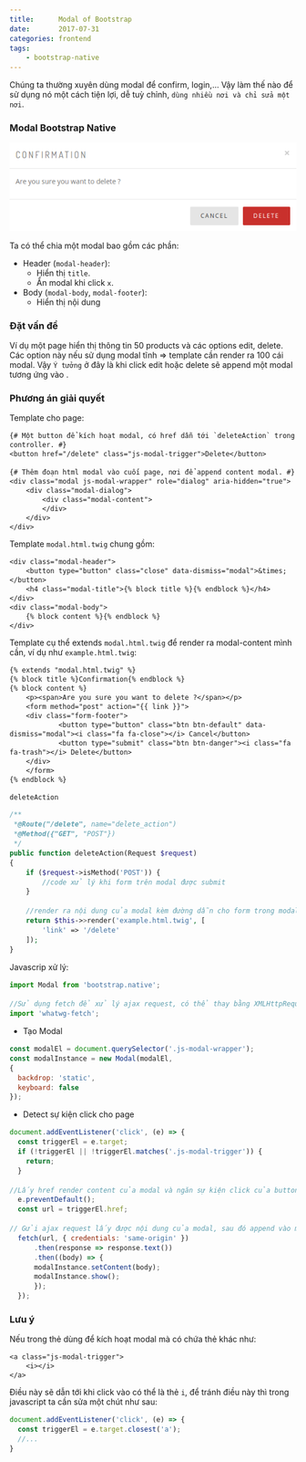 ```yaml
---
title:      Modal of Bootstrap
date:       2017-07-31
categories: frontend
tags:
    - bootstrap-native
---
```


Chúng ta thường xuyên dùng modal để confirm, login,... Vậy làm thế nào để sử dụng nó một cách tiện lợi, dễ tuỳ chỉnh, `dùng nhiều nơi và chỉ sửa một nơi`.

<!--more--> 

### Modal Bootstrap Native

![](images/modal.png)


Ta có thể chia một modal bao gồm các phần:
+ Header (`modal-header`): 
    + Hiển thị `title`.
    + Ẩn modal khi click `x`.
+ Body (`modal-body`, `modal-footer`): 
    + Hiển thị nội dung
    
### Đặt vấn đề

Ví dụ một page hiển thị thông tin 50 products và các options edit, delete. Các option này nếu sử dụng modal tĩnh => template cần render ra 100 cái modal.
Vậy `Ý tưởng` ở đây là khi click edit hoặc delete sẽ append một modal tương ứng vào .

### Phương án giải quyết
Template cho page:
```twig
{# Một button để kích hoạt modal, có href dẫn tới `deleteAction` trong controller. #}
<button href="/delete" class="js-modal-trigger">Delete</button>

{# Thêm đoạn html modal vào cuối page, nơi để append content modal. #}
<div class="modal js-modal-wrapper" role="dialog" aria-hidden="true">
    <div class="modal-dialog">
        <div class="modal-content">
        </div>
    </div>
</div>
```
Template `modal.html.twig` chung gồm:
```twig
<div class="modal-header">
    <button type="button" class="close" data-dismiss="modal">&times;</button>
    <h4 class="modal-title">{% block title %}{% endblock %}</h4>
</div>
<div class="modal-body">
    {% block content %}{% endblock %}
</div>
```
Template cụ thể extends `modal.html.twig` để render ra modal-content mình cần, ví dụ như `example.html.twig`:
```twig
{% extends "modal.html.twig" %}
{% block title %}Confirmation{% endblock %}
{% block content %}
    <p><span>Are you sure you want to delete ?</span></p>
    <form method="post" action="{{ link }}">
    <div class="form-footer">
            <button type="button" class="btn btn-default" data-dismiss="modal"><i class="fa fa-close"></i> Cancel</button>
            <button type="submit" class="btn btn-danger"><i class="fa fa-trash"></i> Delete</button>
    </div>
    </form>
{% endblock %}
```
`deleteAction`
```php
/**
 *@Route("/delete", name="delete_action")
 *@Method({"GET", "POST"})
 */
public function deleteAction(Request $request)
{
    if ($request->isMethod('POST')) {
        //code xử lý khi form trên modal được submit
    }
    
    //render ra nội dung của modal kèm đường dẫn cho form trong modal
    return $this->>render('example.html.twig', [
        'link' => '/delete'
    ]);
}
```
Javascrip xử lý:
```javascript
import Modal from 'bootstrap.native';

//Sử dụng fetch để xử lý ajax request, có thể thay bằng XMLHttpRequest
import 'whatwg-fetch';
```
+ Tạo Modal
```javascript
const modalEl = document.querySelector('.js-modal-wrapper');
const modalInstance = new Modal(modalEl,
{
  backdrop: 'static',
  keyboard: false
});
```
+ Detect sự kiện click cho page
```javascript
document.addEventListener('click', (e) => {
  const triggerEl = e.target;  
  if (!triggerEl || !triggerEl.matches('.js-modal-trigger')) {
    return;
  }
  
//Lấy href render content của modal và ngăn sự kiện click của button
  e.preventDefault();
  const url = triggerEl.href;
    
// Gửi ajax request lấy được nội dung của modal, sau đó append vào modalInstance đã tạo ở trên, và cuối cùng là show modal.
  fetch(url, { credentials: 'same-origin' })
      .then(response => response.text())
      .then((body) => {
      modalInstance.setContent(body);
      modalInstance.show();
      });
  });
```
### Lưu ý

Nếu trong thẻ dùng để kích hoạt modal mà có chứa thẻ khác như:
```twig
<a class="js-modal-trigger">
    <i></i>
</a>
```
Điều này sẽ dẫn tới khi click vào có thể là thẻ `i`, để tránh điều này thì trong javascript ta cần sửa một chút như sau:
```javascript
document.addEventListener('click', (e) => {
  const triggerEl = e.target.closest('a');
  //...
}
```